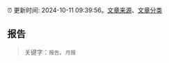:alarm_clock: 更新时间: 2024-10-11 09:39:56。[文章来源](/README.md)、[文章分类](/TAGS.md)

## 报告


> 关键字：`报告`、`月报`



